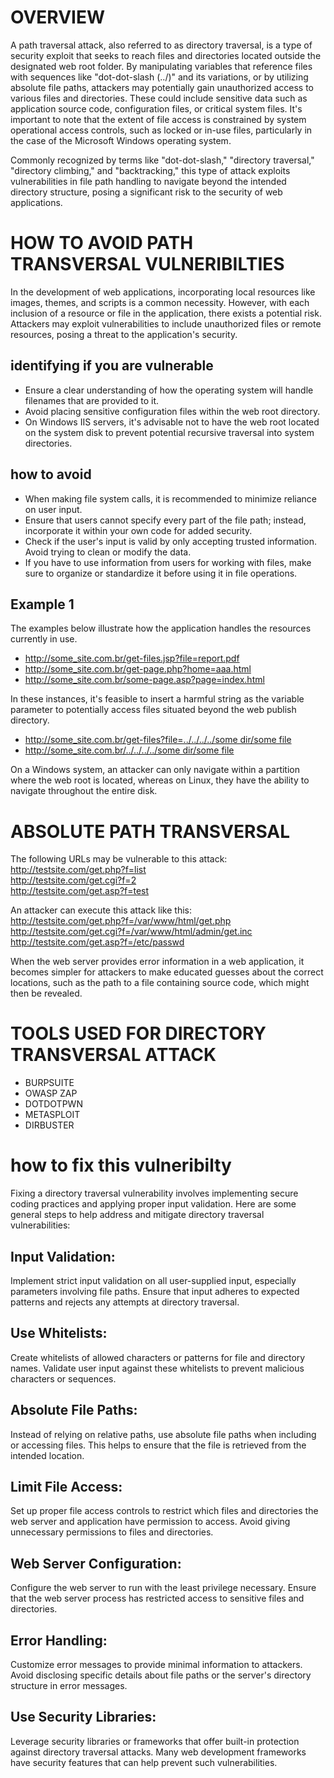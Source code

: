 # OVERVIEW  
A path traversal attack, also referred to as directory traversal, is a type of security exploit that seeks to reach files and directories located outside the designated web root folder. By manipulating variables that reference files with sequences like "dot-dot-slash (../)" and its variations, or by utilizing absolute file paths, attackers may potentially gain unauthorized access to various files and directories. These could include sensitive data such as application source code, configuration files, or critical system files. It's important to note that the extent of file access is constrained by system operational access controls, such as locked or in-use files, particularly in the case of the Microsoft Windows operating system.

Commonly recognized by terms like "dot-dot-slash," "directory traversal," "directory climbing," and "backtracking," this type of attack exploits vulnerabilities in file path handling to navigate beyond the intended directory structure, posing a significant risk to the security of web applications.  

# HOW TO AVOID PATH TRANSVERSAL VULNERIBILTIES  
In the development of web applications, incorporating local resources like images, themes, and scripts is a common necessity. However, with each inclusion of a resource or file in the application, there exists a potential risk. Attackers may exploit vulnerabilities to include unauthorized files or remote resources, posing a threat to the application's security.  
## identifying if you are vulnerable  
- Ensure a clear understanding of how the operating system will handle filenames that are provided to it.
- Avoid placing sensitive configuration files within the web root directory.
- On Windows IIS servers, it's advisable not to have the web root located on the system disk to prevent potential recursive traversal into system directories.
## how to avoid  
- When making file system calls, it is recommended to minimize reliance on user input.
- Ensure that users cannot specify every part of the file path; instead, incorporate it within your own code for added security.
- Check if the user's input is valid by only accepting trusted information. Avoid trying to clean or modify the data.
- If you have to use information from users for working with files, make sure to organize or standardize it before using it in file operations.

## Example 1  
The examples below illustrate how the application handles the resources currently in use.  
- http://some_site.com.br/get-files.jsp?file=report.pdf  
- http://some_site.com.br/get-page.php?home=aaa.html  
- http://some_site.com.br/some-page.asp?page=index.html

In these instances, it's feasible to insert a harmful string as the variable parameter to potentially access files situated beyond the web publish directory.  
- http://some_site.com.br/get-files?file=../../../../some dir/some file  
- http://some_site.com.br/../../../../some dir/some file

On a Windows system, an attacker can only navigate within a partition where the web root is located, whereas on Linux, they have the ability to navigate throughout the entire disk.  

# ABSOLUTE PATH TRANSVERSAL  
The following URLs may be vulnerable to this attack:  
http://testsite.com/get.php?f=list  
http://testsite.com/get.cgi?f=2  
http://testsite.com/get.asp?f=test  

An attacker can execute this attack like this:  
http://testsite.com/get.php?f=/var/www/html/get.php  
http://testsite.com/get.cgi?f=/var/www/html/admin/get.inc  
http://testsite.com/get.asp?f=/etc/passwd  

When the web server provides error information in a web application, it becomes simpler for attackers to make educated guesses about the correct locations, such as the path to a file containing source code, which might then be revealed.  

# TOOLS USED FOR DIRECTORY TRANSVERSAL ATTACK  
- BURPSUITE
- OWASP ZAP
- DOTDOTPWN
- METASPLOIT
- DIRBUSTER

# how to fix this vulneribilty  
Fixing a directory traversal vulnerability involves implementing secure coding practices and applying proper input validation. Here are some general steps to help address and mitigate directory traversal vulnerabilities:  


## Input Validation:

Implement strict input validation on all user-supplied input, especially parameters involving file paths. Ensure that input adheres to expected patterns and rejects any attempts at directory traversal.  

## Use Whitelists:

Create whitelists of allowed characters or patterns for file and directory names. Validate user input against these whitelists to prevent malicious characters or sequences.  

## Absolute File Paths:

Instead of relying on relative paths, use absolute file paths when including or accessing files. This helps to ensure that the file is retrieved from the intended location.  

## Limit File Access:  


Set up proper file access controls to restrict which files and directories the web server and application have permission to access. Avoid giving unnecessary permissions to files and directories.  

## Web Server Configuration:  


Configure the web server to run with the least privilege necessary. Ensure that the web server process has restricted access to sensitive files and directories.  

## Error Handling:  


Customize error messages to provide minimal information to attackers. Avoid disclosing specific details about file paths or the server's directory structure in error messages.  

## Use Security Libraries:  
Leverage security libraries or frameworks that offer built-in protection against directory traversal attacks. Many web development frameworks have security features that can help prevent such vulnerabilities.
